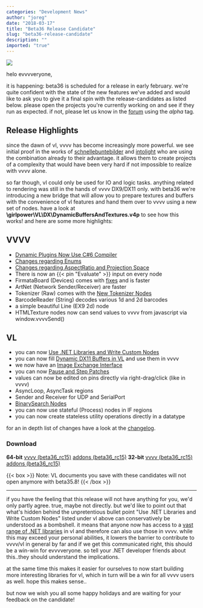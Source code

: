 ```yaml
---
categories: "Development News"
author: "joreg"
date: "2018-03-17"
title: "Beta36 Release Candidate"
slug: "beta36-release-candidate"
description: ""
imported: "true"
---
```



![](gw3IWyGkC0rsazTi.gif)

helo evvvveryone,

it is happening: beta36 is scheduled for a release in early february. we're quite confident with the state of the new features we've added and would like to ask you to give it a final spin with the release-candidates as listed below. please open the projects you're currently working on and see if they run as expected. if not, please let us know in the [forum](https://discourse.vvvv.org/) using the *alpha* tag. 

## Release Highlights
since the dawn of vl, vvvv has become increasingly more powerful. we see initial proof in the works of [schnellebuntebilder](/blog/zuse) and [intolight](http://www.intolight.de/projekte/skyguide-im-verkehrshaus-luzern) who are using the combination already to their advantage. it allows them to create projects of a complexity that would have been very hard if not impossible to realize with vvvv alone.

so far though, vl could only be used for IO and logic tasks. anything related to rendering was still in the hands of vvvv DX9/DX11 only. with beta36 we're introducing a new bridge that will allow you to prepare textures and buffers with the convenience of vl features and hand them over to vvvv using a new set of nodes. have a look at **\girlpower\VL\DX\DynamicBuffersAndTextures.v4p** to see how this works! and here are some more highlights:

<!--{SPLIT()}-->
## VVVV
- [Dynamic Plugins Now Use C#6 Compiler](/blog/2017/c6-compiler-for-dynamic-plugins)
- [Changes regarding Enums](/blog/2018/small-changes-regarding-enums-in-vvvv)
- [Changes regarding AspectRatio and Projection Space](/blog/2018/aspect-ratio-and-projection-space)
- There is now an {{< pin "Evaluate" >}} input on every node
- FirmataBoard (Devices) comes with [fixes](/blog/2017/firmata-updates-and-fixes) and is faster
- ArtNet (Network Sender/Receiver) are faster
- Tokenizer (Raw) comes with the [New Tokenizer Nodes](/blog/2017/new-tokenizer-nodes)
- BarcodeReader (String) decodes various 1d and 2d barcodes
- a simple beautiful Line (EX9 2d) node
- HTMLTexture nodes now can send values to vvvv from javascript via window.vvvvSend()
<!--~~~-->
## VL
- you can now [Use .NET Libraries and Write Custom Nodes](/blog/2017/vl-using-.net-libraries-and-writing-custom-nodes)
- you can now fill [Dynamic DX11 Buffers in VL](/blog/2018/dynamic-dx11-buffers-in-vl) and use them in vvvv
- we now have an [Image Exchange Interface](/blog/2018/vl-image-exchange-interface)
- you can now [Pause and Step Patches](/blog/2017/vl-one-frame-at-a-time) 
- values can now be edited on pins directly via right-drag/click (like in vvvv)
- AsyncLoop, AsyncTask regions
- Sender and Receiver for UDP and SerialPort
- [BinarySearch Nodes](/blog/2018/binary-search-for-your-keyframes)
- you can now use stateful (Process) nodes in IF regions
- you can now create stateless utility operations directly in a datatype
<!--{SPLIT}-->

for an in depth list of changes have a look at the [changelog](https://betadocs.vvvv.org/changelog/index.html).

### Download
<!--{SPLIT()}-->
**64-bit**
[vvvv (beta36_rc15)](http://teamcity.vvvv.org/guestAuth/app/rest/builds/id:24932/artifacts/content/vvvv_50alpha35.18_x64.zip)
[addons (beta36_rc15)](http://teamcity.vvvv.org/guestAuth/app/rest/builds/id:24932/artifacts/content/addons_50alpha35.18_x64.zip)
**32-bit**
[vvvv (beta36_rc15)](http://teamcity.vvvv.org/guestAuth/app/rest/builds/id:24933/artifacts/content/vvvv_50alpha35.18_x86.zip)
[addons (beta36_rc15)](http://teamcity.vvvv.org/guestAuth/app/rest/builds/id:24933/artifacts/content/addons_50alpha35.18_x86.zip)
<!--~~~-->
{{< box >}}
Note:
VL documents you save with these candidates will not open anymore with beta35.8!
{{< /box >}}
<!--{SPLIT}-->
---

if you have the feeling that this release will not have anything for you, we'd only partly agree. true, maybe not directly. but we'd like to point out that what's hidden behind the unpretentious bullet point "Use .NET Libraries and Write Custom Nodes" listed under vl above can conservatively be understood as a bombshell. it means that anyone now has access to a [vast range of .NET libraries](https://www.nuget.org/) in vl and therefore can also use those in vvvv. while this may exceed your personal abilities, it lowers the barrier to contribute to vvvv/vl in general by far and if we get this communicated right, this should be a win-win for evvvveryone. so tell your .NET developer friends about this..they should understand the implications.

at the same time this makes it easier for ourselves to now start building more interesting libraries for vl, which in turn will be a win for all vvvv users as well. hope this makes sense..

but now we wish you all some happy holidays and are waiting for your feedback on the candidate!